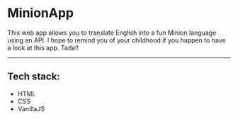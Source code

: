 # MinionApp

This web app allows you to translate English into a fun Minion language using an API. I hope to remind you of your childhood if you happen to have a look at this app. Tada!!

---
## Tech stack:
* HTML
* CSS
* VanillaJS
